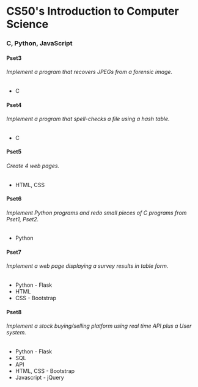 # CS50's Introduction to Computer Science
### C, Python, JavaScript


#### Pset3
###### Implement a program that recovers JPEGs from a forensic image.
* C

#### Pset4
###### Implement a program that spell-checks a file using a hash table.
* C

#### Pset5
###### Create 4 web pages.
* HTML, CSS

#### Pset6
###### Implement Python programs and redo small pieces of C programs from Pset1, Pset2.
* Python

#### Pset7
###### Implement a web page displaying a survey results in table form.
* Python - Flask
* HTML
* CSS - Bootstrap

#### Pset8
###### Implement a stock buying/selling platform using real time API plus a User system.
* Python - Flask
* SQL
* API
* HTML, CSS - Bootstrap
* Javascript - jQuery